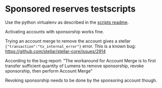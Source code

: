 # Sponsored reserves testscripts

Use the python virtualenv as described in the [scripts readme](../../scripts/readme.md).

Activating accounts with sponsorship works fine.


Trying an account merge to remove the account gives a stellar `{"transaction":"tx_internal_error"}` error. 
This is a known bug: https://github.com/stellar/stellar-core/issues/2914

According to the bug report:
"The workaround for Account Merge is to first transfer sufficient quantity of Lumens to remove sponsorship, revoke sponsorship, then perform Account Merge"

Revoking sponsorship needs to be done by the sponsoring account though.